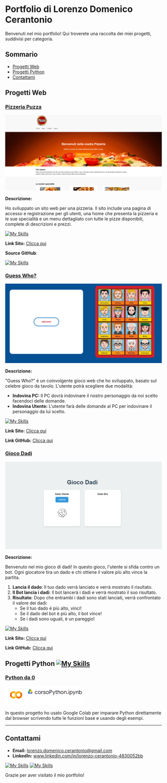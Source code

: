 # Portfolio di Lorenzo Domenico Cerantonio

Benvenuti nel mio portfolio! Qui troverete una raccolta dei miei progetti, suddivisi per categoria. <!-- Ogni progetto include una breve descrizione e un link al repository GitHub. -->

## Sommario

- [Progetti Web](#progetti-web)
- [Progetti Python](#progetti-python)
- [Contattami](#contattami)

## Progetti Web

### [Pizzeria Puzza](http://www.lorenzocerantonio5bi.altervista.org/Guzzetta/login.html)
![Screenshot del Progetto 2](/Img/yr5herhrjhdsert.PNG)

**Descrizione:**

Ho sviluppato un sito web per una pizzeria. Il sito include una pagina di accesso e registrazione per gli utenti, una home che presenta la pizzeria e le sue specialità e un menu dettagliato con tutte le pizze disponibili, complete di descrizioni e prezzi.

[![My Skills](https://skillicons.dev/icons?i=js,html,css,jquery,php,mysql)]()


**Link Sito:** [Clicca qui](http://www.lorenzocerantonio5bi.altervista.org/Guzzetta/login.html)

**Source GitHub**:

[![My Skills](https://skillicons.dev/icons?i=github)]()

### [Guess Who?](http://www.lorenzocerantonio5bi.altervista.org/IndovinaChi/prova.html)
![Screenshot del Progetto 1](/Img/grgwewgewg.PNG)

**Descrizione:**

"Guess Who?" è un coinvolgente gioco web che ho sviluppato, basato sul celebre gioco da tavolo.
L'utente potrà scegliere due modalità:
- **Indovina PC:** Il PC dovrà indovinare il nostro personaggio  da noi scelto facendoci delle domande.
- **Indovina Utente:** L'utente farà delle domande al PC per indovinare il personaggio da lui scelto.

[![My Skills](https://skillicons.dev/icons?i=js,html,css)]()

**Link Sito:** [Clicca qui](http://www.lorenzocerantonio5bi.altervista.org/IndovinaChi/prova.html)

**Link GitHub:** [Clicca qui](https://github.com/Lorix04/GiocoDadi)

### [Gioco Dadi](https://github.com/Lorix04/GiocoDadi)
![Screenshot del Progetto 1](/Img/dadi.PNG)

**Descrizione:**

Benvenuto nel mio gioco di dadi! In questo gioco, l'utente si sfida contro un bot. 
Ogni giocatore tira un dado e chi ottiene il valore più alto vince la partita.

1. **Lancia il dado**: Il tuo dado verrà lanciato e verrà mostrato il risultato.
2. **Il Bot lancia i dadi**: Il bot lancerà i dadi e verrà mostrato il suo risultato.
3. **Risultato**: Dopo che entrambi i dadi sono stati lanciati, verrà confrontato il valore dei dadi:
   - Se il tuo dado è più alto, vinci!
   - Se il dado del bot è più alto, il bot vince!
   - Se i dadi sono uguali, è un pareggio!


[![My Skills](https://skillicons.dev/icons?i=js,html,css)]()


**Link Sito:** [Clicca qui](http://www.lorenzocerantonio5bi.altervista.org/dadi/index.html)

**Link GitHub:** [Clicca qui](https://github.com/Lorix04/GiocoDadi)

## Progetti Python [![My Skills](https://skillicons.dev/icons?i=py)]()

### [Python da 0](https://colab.research.google.com/drive/1YusyKj-pGpYsNQGc88sLvBo3hFjnGrLO?usp=sharing)
![Screenshot del Progetto 3](Img/gwrrgwweg.PNG)

In questo progetto ho usato Google Colab per imparare Python direttamente dal browser scrivendo tutte le funzioni base e usando degli esempi.
<!--
### [Nome del Progetto 4](https://github.com/tuo-username/nome-del-progetto-4)
![Screenshot del Progetto 4](link-al-tuo-screenshot.jpg)
Descrizione breve del progetto 4. Spiega cosa fa il progetto, i dataset utilizzati, le tecniche di analisi e qualsiasi altra informazione rilevante.

## Progetti di Automazione

### [Nome del Progetto 5](https://github.com/tuo-username/nome-del-progetto-5)
![Screenshot del Progetto 5](link-al-tuo-screenshot.jpg)
Descrizione breve del progetto 5. Spiega cosa fa il progetto, gli strumenti di automazione utilizzati e qualsiasi altra informazione rilevante.

### [Nome del Progetto 6](https://github.com/tuo-username/nome-del-progetto-6)
![Screenshot del Progetto 6](link-al-tuo-screenshot.jpg)
Descrizione breve del progetto 6. Spiega cosa fa il progetto, gli strumenti di automazione utilizzati e qualsiasi altra informazione rilevante.

## Altro

### [Nome del Progetto 7](https://github.com/tuo-username/nome-del-progetto-7)
![Screenshot del Progetto 7](link-al-tuo-screenshot.jpg)
Descrizione breve del progetto 7. Spiega cosa fa il progetto e qualsiasi altra informazione rilevante.

### [Nome del Progetto 8](https://github.com/tuo-username/nome-del-progetto-8)
![Screenshot del Progetto 8](link-al-tuo-screenshot.jpg)
Descrizione breve del progetto 8. Spiega cosa fa il progetto e qualsiasi altra informazione rilevante.
-->
---

## Contattami

- **Email:** lorenzo.domenico.cerantonio@gmail.com
- **LinkedIn:** www.linkedin.com/in/lorenzo-cerantonio-4830052bb
  
[![My Skills](https://skillicons.dev/icons?i=linkedin)](www.linkedin.com/in/lorenzo-cerantonio-4830052bb)   [![My Skills](https://skillicons.dev/icons?i=gmail)](https://mail.google.com/mail/?view=cm&fs=1&to=lorenzo.domenico.cerantonio@gmail.com&su=SUBJECT&body=BODY&bcc=lorenzo.domenico.cerantonio@gmail.com)
<!-- - **Sito Web:** [Il tuo sito web personale](https://tuo-sito-web.com) -->

Grazie per aver visitato il mio portfolio!

